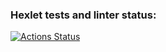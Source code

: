 ### Hexlet tests and linter status:
[![Actions Status](https://github.com/heatshepset/php-project-lvl2/workflows/hexlet-check/badge.svg)](https://github.com/heatshepset/php-project-lvl2/actions)